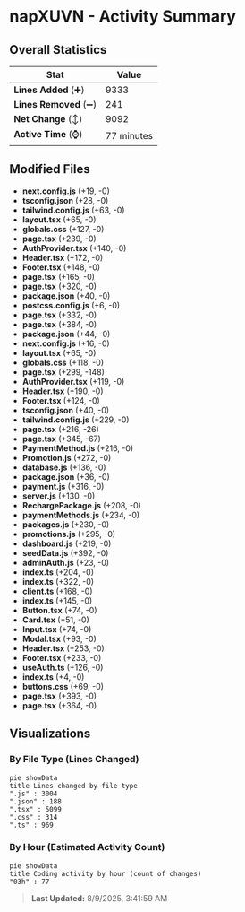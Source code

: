 # napXUVN - Activity Summary 

## Overall Statistics

| Stat                   | Value                                                             |
| ---------------------- | ----------------------------------------------------------------- |
| **Lines Added** (➕)   | 9333                                          |
| **Lines Removed** (➖) | 241                                        |
| **Net Change** (↕)    | 9092                |
| **Active Time** (⌚)   | 77 minutes |


## Modified Files
- **next.config.js** (+19, -0)
- **tsconfig.json** (+28, -0)
- **tailwind.config.js** (+63, -0)
- **layout.tsx** (+65, -0)
- **globals.css** (+127, -0)
- **page.tsx** (+239, -0)
- **AuthProvider.tsx** (+140, -0)
- **Header.tsx** (+172, -0)
- **Footer.tsx** (+148, -0)
- **page.tsx** (+165, -0)
- **page.tsx** (+320, -0)
- **package.json** (+40, -0)
- **postcss.config.js** (+6, -0)
- **page.tsx** (+332, -0)
- **page.tsx** (+384, -0)
- **package.json** (+44, -0)
- **next.config.js** (+16, -0)
- **layout.tsx** (+65, -0)
- **globals.css** (+118, -0)
- **page.tsx** (+299, -148)
- **AuthProvider.tsx** (+119, -0)
- **Header.tsx** (+190, -0)
- **Footer.tsx** (+124, -0)
- **tsconfig.json** (+40, -0)
- **tailwind.config.js** (+229, -0)
- **page.tsx** (+216, -26)
- **page.tsx** (+345, -67)
- **PaymentMethod.js** (+216, -0)
- **Promotion.js** (+272, -0)
- **database.js** (+136, -0)
- **package.json** (+36, -0)
- **payment.js** (+316, -0)
- **server.js** (+130, -0)
- **RechargePackage.js** (+208, -0)
- **paymentMethods.js** (+234, -0)
- **packages.js** (+230, -0)
- **promotions.js** (+295, -0)
- **dashboard.js** (+219, -0)
- **seedData.js** (+392, -0)
- **adminAuth.js** (+23, -0)
- **index.ts** (+204, -0)
- **index.ts** (+322, -0)
- **client.ts** (+168, -0)
- **index.ts** (+145, -0)
- **Button.tsx** (+74, -0)
- **Card.tsx** (+51, -0)
- **Input.tsx** (+74, -0)
- **Modal.tsx** (+93, -0)
- **Header.tsx** (+253, -0)
- **Footer.tsx** (+233, -0)
- **useAuth.ts** (+126, -0)
- **index.ts** (+4, -0)
- **buttons.css** (+69, -0)
- **page.tsx** (+393, -0)
- **page.tsx** (+364, -0)

## Visualizations

### By File Type (Lines Changed)

```mermaid
pie showData
title Lines changed by file type
".js" : 3004
".json" : 188
".tsx" : 5099
".css" : 314
".ts" : 969
```

### By Hour (Estimated Activity Count)

```mermaid
pie showData
title Coding activity by hour (count of changes)
"03h" : 77
```


> **Last Updated:** 8/9/2025, 3:41:59 AM